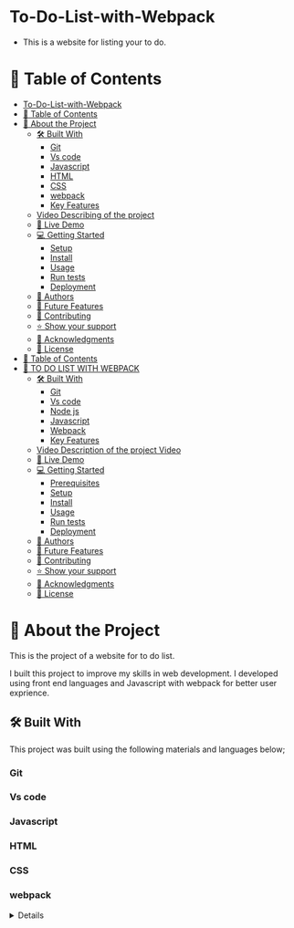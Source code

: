 # To-Do-List-with-Webpack
- This is a website for listing your to do.
# 📗 Table of Contents

- [To-Do-List-with-Webpack](#to-do-list-with-webpack)
- [📗 Table of Contents](#-table-of-contents)
- [📖 About the Project ](#-about-the-project-)
  - [🛠 Built With ](#-built-with-)
    - [Git ](#git-)
    - [Vs code](#vs-code)
    - [Javascript ](#javascript-)
    - [HTML](#html)
    - [CSS ](#css-)
    - [webpack ](#webpack-)
    - [Key Features ](#key-features-)
  - [Video Describing of the project](#video-describing-of-the-project)
  - [🚀 Live Demo ](#-live-demo-)
  - [💻 Getting Started ](#-getting-started-)
    - [Setup](#setup)
    - [Install](#install)
    - [Usage](#usage)
    - [Run tests](#run-tests)
    - [Deployment](#deployment)
  - [👥 Authors ](#-authors-)
  - [🔭 Future Features ](#-future-features-)
  - [🤝 Contributing ](#-contributing-)
  - [⭐️ Show your support ](#️-show-your-support-)
  - [🙏 Acknowledgments ](#-acknowledgments-)
  - [📝 License ](#-license-)
- [📗 Table of Contents](#-table-of-contents-1)
- [📖 TO DO LIST WITH WEBPACK ](#-to-do-list-with-webpack-)
  - [🛠 Built With ](#-built-with--1)
    - [Git ](#git--1)
    - [Vs code](#vs-code-1)
    - [Node js ](#node-js-)
    - [Javascript ](#javascript--1)
    - [Webpack ](#webpack--1)
    - [Key Features ](#key-features--1)
  - [Video Description of the project  Video ](#video-description-of-the-project--video-)
  - [🚀 Live Demo ](#-live-demo--1)
  - [💻 Getting Started ](#-getting-started--1)
    - [Prerequisites](#prerequisites)
    - [Setup](#setup-1)
    - [Install](#install-1)
    - [Usage](#usage-1)
    - [Run tests](#run-tests-1)
    - [Deployment](#deployment-1)
  - [👥 Authors ](#-authors--1)
  - [🔭 Future Features ](#-future-features--1)
  - [🤝 Contributing ](#-contributing--1)
  - [⭐️ Show your support ](#️-show-your-support--1)
  - [🙏 Acknowledgments ](#-acknowledgments--1)
  - [📝 License ](#-license--1)

<!-- PROJECT DESCRIPTION -->

# 📖 About the Project <a name="about-project"></a>
This is the project of a website for to do list.

I built this project to improve my skills in web development.
I developed using front end languages and Javascript  with webpack for better user exprience.

## 🛠 Built With <a name="built-with"></a>
This project was built using the following materials and languages below;

### Git <a name="Git"></a>
### Vs code<a name="Vs code"></a>
### Javascript <a name="Javascript"></a>
### HTML<a name="HTML"></a>
### CSS <a name="CSS"></a>
### webpack <a name="webpack"></a>

<details>
  #Client
  The clients for my project are the book readers and libraries.
  
<!-- Features -->

### Key Features <a name="key-features"></a>

- **Description**
  >This contains the;
  - Title.
  - Input for to do list.
  - List of to do.
  - Remove button.
- ****
- **Contacts**
  - ikootepreim@gmail.com
  - @ikootepreim
  - LinkedIn https://www.linkedin.com/in/ikoote-rasuli-479545246/ 

<p align="right">(<a href="#readme-top">back to top</a>)</p>
## Video Describing of the project 
<a name="Video" href="#"> Video </a>

<!-- LIVE DEMO -->

## 🚀 Live Demo <a name="Preim Live"></a>

- Live Demo 
  Link(href="#")

<p align="right">(<a href="#readme-top">back to top</a>)</p>

<!-- GETTING STARTED -->

## 💻 Getting Started <a name="getting-started"></a>
-**You are allowed to clone this project**

To get a local copy up and running, follow these steps.

In order to run this project you need:

>To Clone this (https://github.com/ikoote1/To-Do-List-with-Webpack) repository to your desired folder:

### Setup

>Clone this (https://github.com/ikoote1/To-Do-List-with-Webpack.git) repository to your desired folder:

### Install

Install this project with:
-Link (href="https://github.com/ikoote1/To-Do-List-with-Webpack.git")

### Usage
  
> Clone the project from github
> Or use the link to live demo and access it from there.

### Run tests

To run tests, run the following steps:

> Check the live demo and check on how the project work.
> Clone and test for linter errors.
> Check the dynamics.

### Deployment
  This project was deployed using github pages and this the <a href="#">link</a> to the live devmo.

<p align="right">(<a href="#readme-top">back to top</a>)</p>

<!-- AUTHORS -->

## 👥 Authors <a name="Ikoote Rasuli and Dieum Akonkwa"></a>

> IKOOTE RASULI AND DIEUM AKONKWA

👤 **Author1**

- GitHub: [@githubhandle](https://github.com/ikoote1)
- Twitter: [@twitterhandle](https://twitter.com/ikoote1)
- LinkedIn:[@LinkedIn](https://www.linkedin.com/public-profile/settings?lipi=urn%3Ali%3Apage%3Ad_flagship3_profile_self_edit_contact-info%3B4xL98PtKS7SDj%2Fe93TEh9w%3D%3D) 


<p align="right">(<a href="#readme-top">back to top</a>)</p>

<!-- FUTURE FEATURES -->

## 🔭 Future Features <a name="future-features"></a>

In the feature am planning;

- [ ] **Improve the styling**
- [ ] **To include comment part**
- [ ] **To add how to finish**

<p align="right">(<a href="#readme-top">back to top</a>)</p>

<!-- CONTRIBUTING -->

## 🤝 Contributing <a name="contributing"></a>

Contributions, issues, and feature requests are welcome!

<p align="right">(<a href="#readme-top">back to top</a>)</p>

<!-- SUPPORT -->

## ⭐️ Show your support <a name="support"></a>

If you like this project , I will be very grad to help you with any issue.

<p align="right">(<a href="#readme-top">back to top</a>)</p>

<!-- ACKNOWLEDGEMENTS -->

## 🙏 Acknowledgments <a name="acknowledgements"></a>

 - I would like to thank Microverse and its team.

<p align="right">(<a href="#readme-top">back to top</a>)</p>

<!-- LICENSE -->

## 📝 License <a name="license"></a>

This project is [MIT](./LICENSE) licensed.


<p align="right">(<a href="#readme-top">back to top</a>)</p>
<a name="To-Do-List-Webpack"></a>
>To-Do-List-Webpack

<div align="center">

  <h3><b>To-Do-List-Webpack</b></h3>

</div>

<!-- To-Do-List-Webpack -->

# 📗 Table of Contents

- [To-Do-List-with-Webpack](#to-do-list-with-webpack)
- [📗 Table of Contents](#-table-of-contents)
- [📖 About the Project ](#-about-the-project-)
  - [🛠 Built With ](#-built-with-)
    - [Git ](#git-)
    - [Vs code](#vs-code)
    - [Javascript ](#javascript-)
    - [HTML](#html)
    - [CSS ](#css-)
    - [webpack ](#webpack-)
    - [Key Features ](#key-features-)
  - [Video Describing of the project](#video-describing-of-the-project)
  - [🚀 Live Demo ](#-live-demo-)
  - [💻 Getting Started ](#-getting-started-)
    - [Setup](#setup)
    - [Install](#install)
    - [Usage](#usage)
    - [Run tests](#run-tests)
    - [Deployment](#deployment)
  - [👥 Authors ](#-authors-)
  - [🔭 Future Features ](#-future-features-)
  - [🤝 Contributing ](#-contributing-)
  - [⭐️ Show your support ](#️-show-your-support-)
  - [🙏 Acknowledgments ](#-acknowledgments-)
  - [📝 License ](#-license-)
- [📗 Table of Contents](#-table-of-contents-1)
- [📖 TO DO LIST WITH WEBPACK ](#-to-do-list-with-webpack-)
  - [🛠 Built With ](#-built-with--1)
    - [Git ](#git--1)
    - [Vs code](#vs-code-1)
    - [Node js ](#node-js-)
    - [Javascript ](#javascript--1)
    - [Webpack ](#webpack--1)
    - [Key Features ](#key-features--1)
  - [Video Description of the project  Video ](#video-description-of-the-project--video-)
  - [🚀 Live Demo ](#-live-demo--1)
  - [💻 Getting Started ](#-getting-started--1)
    - [Prerequisites](#prerequisites)
    - [Setup](#setup-1)
    - [Install](#install-1)
    - [Usage](#usage-1)
    - [Run tests](#run-tests-1)
    - [Deployment](#deployment-1)
  - [👥 Authors ](#-authors--1)
  - [🔭 Future Features ](#-future-features--1)
  - [🤝 Contributing ](#-contributing--1)
  - [⭐️ Show your support ](#️-show-your-support--1)
  - [🙏 Acknowledgments ](#-acknowledgments--1)
  - [📝 License ](#-license--1)

<!-- PROJECT DESCRIPTION -->

# 📖 TO DO LIST WITH WEBPACK <a name="about-project"></a>

**Portfolio Setup** is a project I built to display my project and skills in using webpack and javascript.

## 🛠 Built With <a name="built-with"></a>

### Git <a name="Git"></a>
### Vs code<a name="Vs code"></a>
### Node js <a name="Node js"></a>
### Javascript <a name="Javascript"></a>
### Webpack <a name="Webpack"></a>
###HTML and CSS <a name="HTML and CSS"></a>

<details>
  <summary>Client</summary>
  -This project was developed for clients who want to be organised.
  <ul>
    <li><a href="https://github.com/ikoote1/To-Do-List-with-Webpack.git">Readme</a></li>
  </ul>
</details>

<details>
  <summary>Server</summary>
  <ul>
    <li><a href="https://github.com/ikoote1/To-Do-List-with-Webpack.git">Repo</a></li>
  </ul>
</details>


<!-- Features -->

### Key Features <a name="key-features"></a>

- **Title**
- **Add activity**
- **List**
- **footer**

<p align="right">(<a href="#readme-top">back to top</a>)</p>
## Video Description of the project <a name="Video" href="#" > Video </a>

<!-- LIVE DEMO -->

## 🚀 Live Demo <a name="Preim Live"></a>

- Live Demo Link(href="#")

<p align="right">(<a href="#readme-top">back to top</a>)</p>

<!-- GETTING STARTED -->

## 💻 Getting Started <a name="getting-started"></a>
-**You are allowed to clone this project**

To get a local copy up and running, follow these steps.

### Prerequisites

In order to run this project you need:

>To Clone this (https://github.com/ikoote1/To-Do-List-with-Webpack.git) repository to your desired folder:

### Setup

>Clone this (https://github.com/ikoote1/To-Do-List-with-Webpack.git) repository to your desired folder:


  git clone [](https://github.com/ikoote1/To-Do-List-with-Webpack.git)


### Install

Install this project with:

-Link (href="https://github.com/ikoote1/To-Do-List-with-Webpack.git")

### Usage

To run the project, execute the following command:


To run the project, open git bash and run the followind commands:

> git init
> cd my-project
> code .


### Run tests

To run tests, run the following command:


> git init
> cd my-project
> code .

### Deployment

You can deploy this project using:
-Link (href="#")

<p align="right">(<a href="#readme-top">back to top</a>)</p>

<!-- AUTHORS -->

## 👥 Authors <a name="Ikoote Rasuli"></a>

> IKOOTE RASULI

👤 **Author1**

- GitHub: [@githubhandle](https://github.com/ikoote1)
- Twitter: [@twitterhandle](https://twitter.com/ikoote1)


<p align="right">(<a href="#readme-top">back to top</a>)</p>

<!-- FUTURE FEATURES -->

## 🔭 Future Features <a name="future-features"></a>

>  1 - 3 features to be added to the project.

- [ ] **Comment windows**
- [ ] **Steps to finish activity window**
- [ ] **Add styling**

<p align="right">(<a href="#readme-top">back to top</a>)</p>

<!-- CONTRIBUTING -->

## 🤝 Contributing <a name="contributing"></a>

Contributions, issues, and feature requests are welcome!

<p align="right">(<a href="#readme-top">back to top</a>)</p>

<!-- SUPPORT -->

## ⭐️ Show your support <a name="support"></a>

If you like this project , I will be very grad to help you with any issue.

<p align="right">(<a href="#readme-top">back to top</a>)</p>

<!-- ACKNOWLEDGEMENTS -->

## 🙏 Acknowledgments <a name="acknowledgements"></a>

I would like to thank Microverse and its team.

<p align="right">(<a href="#readme-top">back to top</a>)</p>

<!-- LICENSE -->

## 📝 License <a name="license"></a>

This project is [MIT](./LICENSE) licensed.


<p align="right">(<a href="#readme-top">back to top</a>)</p>
[](https://github.com/ikoote1/To-Do-List-with-Webpack/pull/1)
